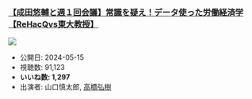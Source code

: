 ### [【成田悠輔と週１回会議】常識を疑え！データ使った労働経済学【ReHacQvs東大教授】](https://www.youtube.com/watch?v=5QojGBQ0dho)
[![](https://img.youtube.com/vi/5QojGBQ0dho/hqdefault.jpg)](https://www.youtube.com/watch?v=5QojGBQ0dho)
-   公開日: 2024-05-15
-   視聴数: 91,123
-   **いいね数: 1,297**
-   出演者: 山口慎太郎, [高橋弘樹](/rehacq_fan/people/高橋弘樹 "wikilink")
